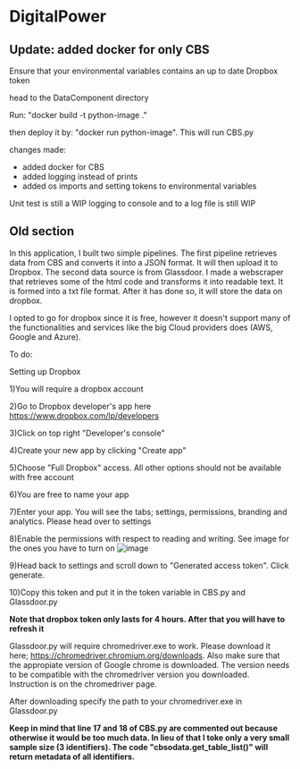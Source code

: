 # DigitalPower

## Update: added docker for only CBS

Ensure that your environmental variables contains an up to date Dropbox token

head to the DataComponent directory

Run: "docker build -t python-image ."

then deploy it by: "docker run python-image". 
This will run CBS.py

changes made:
- added docker for CBS
- added logging instead of prints
- added os imports and setting tokens to environmental variables

Unit test is still a WIP 
logging to console and to a log file is still WIP

## Old section

In this application, I built two simple pipelines. The first pipeline retrieves data from CBS and converts it into a JSON format. It will then upload it to Dropbox. The second data source is from Glassdoor. I made a webscraper that retrieves some of the html code and transforms it into readable text. It is formed into a txt file format. After it has done so, it will store the data on dropbox. 

I opted to go for dropbox since it is free, however it doesn't support many of the functionalities and services like the big Cloud providers does (AWS, Google and Azure).

To do:

Setting up Dropbox

1)You will require a dropbox account

2)Go to Dropbox developer's app here https://www.dropbox.com/lp/developers

3)Click on top right "Developer's console"

4)Create your new app by clicking "Create app"

5)Choose "Full Dropbox" access. All other options should not be available with free account

6)You are free to name your app

7)Enter your app. You will see the tabs; settings, permissions, branding and analytics. Please head over to settings

8)Enable the permissions with respect to reading and writing. See image for the ones you have to turn on
![image](https://user-images.githubusercontent.com/52888356/184003935-a8bd4b33-dc8f-4de4-a142-1fe17c94670c.png)

9)Head back to settings and scroll down to "Generated access token". Click generate.

10)Copy this token and put it in the token variable in CBS.py and Glassdoor.py

**Note that dropbox token only lasts for 4 hours. After that you will have to refresh it**


Glassdoor.py will require chromedriver.exe to work. Please download it here; https://chromedriver.chromium.org/downloads. Also make sure that the appropiate version of Google chrome is downloaded. The version needs to be compatible with the chromedriver version you downloaded. Instruction is on the chromedriver page.

After downloading specify the path to your chromedriver.exe in Glassdoor.py

**Keep in mind that line 17 and 18 of CBS.py are commented out because otherwise it would be too much data. In lieu of that I toke only a very small sample size (3 identifiers). The code "cbsodata.get_table_list()" will return metadata of all identifiers.**
















